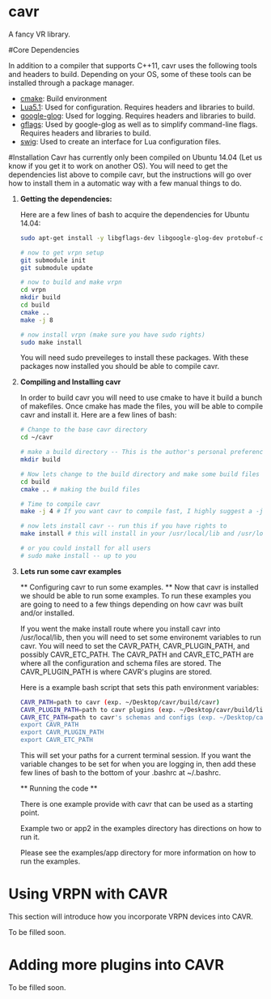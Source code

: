 cavr
====

A fancy VR library.

#Core Dependencies

In addition to a compiler that supports C++11, cavr uses the following tools and headers to build. Depending on your OS, some of these tools can be installed through a package manager.

* [cmake](http://www.cmake.org/): Build environment
* [Lua5.1](http://www.lua.org/): Used for configuration. Requires headers and libraries to build.
* [google-glog](https://code.google.com/p/google-glog/): Used for logging. Requires headers and libraries to build.
* [gflags](https://code.google.com/p/gflags/): Used by google-glog as well as to simplify command-line flags. Requires headers and libraries to build.
* [swig](http://www.swig.org/): Used to create an interface for Lua configuration files.


#Installation
Cavr has currently only been compiled on Ubuntu 14.04 (Let us know if you get it to work on another OS). 
You will need to get the dependencies list above to compile cavr, but the instructions will go over how to install them in a automatic way with a few manual things to do.

1.  **Getting the dependencies:**

    Here are a few lines of bash to acquire the dependencies for Ubuntu 14.04:
    ```bash
    sudo apt-get install -y libgflags-dev libgoogle-glog-dev protobuf-compiler libprotobuf-dev swig libzmq-dev liblua5.1-dev cmake
    
    # now to get vrpn setup
    git submodule init
    git submodule update
    
    # now to build and make vrpn
    cd vrpn
    mkdir build
    cd build
    cmake ..
    make -j 8
    
    # now install vrpn (make sure you have sudo rights)
    sudo make install
    ```
    
    You will need sudo preveileges to install these packages. 
    With these packages now installed you should be able to compile cavr.

2. **Compiling and Installing cavr**

    In order to build cavr you will need to use cmake to have it build a bunch of makefiles. Once cmake has made the files,     you will be able to compile cavr and install it. Here are a few lines of bash:

    ```bash
    # Change to the base cavr directory
    cd ~/cavr

    # make a build directory -- This is the author's personal preference for cmake.
    mkdir build

    # Now lets change to the build directory and make some build files
    cd build
    cmake .. # making the build files

    # Time to compile cavr
    make -j 4 # If you want cavr to compile fast, I highly suggest a -j # to have make run parallel jobs.

    # now lets install cavr -- run this if you have rights to
    make install # this will install in your /usr/local/lib and /usr/local/include

    # or you could install for all users
    # sudo make install -- up to you 

    ```

3.  **Lets run some cavr examples**

    ** Configuring cavr to run some examples. ** 
    Now that cavr is installed we should be able to run some examples.
    To run these examples you are going to need to a few things depending on how cavr was built and/or installed.
    
    If you went the make install route where you install cavr into /usr/local/lib, then you will need to set some environemt     variables to run cavr. You will need to set the CAVR_PATH, CAVR_PLUGIN_PATH, and possibly CAVR_ETC_PATH. The CAVR_PATH      and CAVR_ETC_PATH are where all the configuration and schema files are stored. The CAVR_PLUGIN_PATH is where CAVR's         plugins are stored. 
    
    Here is a example bash script that sets this path environment variables:
    ```bash
    CAVR_PATH=path to cavr (exp. ~/Desktop/cavr/build/cavr)
    CAVR_PLUGIN_PATH=path to cavr plugins (exp. ~/Desktop/cavr/build/lib/plugins 
    CAVR_ETC_PATH=path to cavr's schemas and configs (exp. ~/Desktop/cavr/etc)
    export CAVR_PATH
    export CAVR_PLUGIN_PATH
    export CAVR_ETC_PATH
    ```
    
    This will set your paths for a current terminal session. If you want the variable changes to be set for when you are        logging in, then add these few lines of bash to the bottom of your .bashrc at ~/.bashrc.
    
    ** Running the code **
    
    There is one example provide with cavr that can be used as a starting point.
    
    Example two or app2 in the examples directory has directions on how to run it. 
    
    Please see the examples/app directory for more information on how to run the examples.
    
# Using VRPN with CAVR

This section will introduce how you incorporate VRPN devices into CAVR.

To be filled soon.

# Adding more plugins into CAVR

To be filled soon. 
    
    
